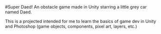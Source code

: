 #Super Daed!
An obstacle game made in Unity starring a little grey car named Daed.

This is a projected intended for me to learn the basics of game dev in Unity and Photoshop (game objects, components, pixel art, layers, etc.)
